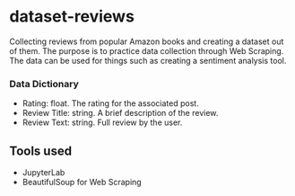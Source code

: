# dataset-reviews
Collecting reviews from popular Amazon books and creating a dataset out of them.
The purpose is to practice data collection through Web Scraping.
The data can be used for things such as creating a sentiment analysis tool.

### Data Dictionary

* Rating: float. The rating for the associated post.
* Review Title: string. A brief description of the review.
* Review Text: string. Full review by the user.

## Tools used
* JupyterLab
* BeautifulSoup for Web Scraping


